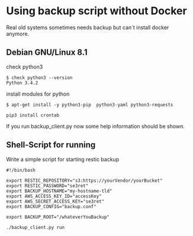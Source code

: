 # Using backup script without Docker

Real old systems sometimes needs backup but can´t install docker anymore.

## Debian GNU/Linux 8.1

check python3 
```
$ check python3 --version
Python 3.4.2
```

install modules for python
```
$ apt-get install -y python3-pip  python3-yaml python3-requests
```

```
pip3 install crontab
```

If you run backup_client.py now some help information should be shown.

## Shell-Script for running

Write a simple script for starting restic backup
```
#!/bin/bash

export RESTIC_REPOSITORY="s3:https://yourVendor/yourBucket"
export RESTIC_PASSWORD="se3ret"
export BACKUP_HOSTNAME="my-hostname-tld"
export AWS_ACCESS_KEY_ID="accessKey"
export AWS_SECRET_ACCESS_KEY="se3ret"
export BACKUP_CONFIG="backup.conf"

export BACKUP_ROOT="/whateverYouBackup"

./backup_client.py run
```
